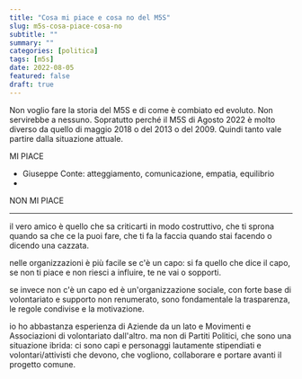 ```yaml
---
title: "Cosa mi piace e cosa no del M5S"
slug: m5s-cosa-piace-cosa-no
subtitle: ""
summary: ""
categories: [politica]
tags: [m5s]
date: 2022-08-05
featured: false
draft: true
---
```

Non voglio fare la storia del M5S e di come è combiato ed evoluto. Non servirebbe a nessuno. Sopratutto perché il M5S di Agosto 2022 è molto diverso da quello di maggio 2018 o del 2013 o del 2009. Quindi tanto vale partire dalla situazione attuale.

MI PIACE
- Giuseppe Conte: atteggiamento, comunicazione, empatia, equilibrio
- 

NON MI PIACE



---


il vero amico è quello che sa criticarti in modo costruttivo, che ti sprona quando sa che ce la puoi fare, che ti fa la faccia quando stai facendo o dicendo una cazzata.

nelle organizzazioni è più facile se c'è un capo: si fa quello che dice il capo, se non ti piace e non riesci a influire, te ne vai o sopporti.

se invece non c'è un capo ed è un'organizzazione sociale, con forte base di volontariato e supporto non renumerato, sono fondamentale la trasparenza, le regole condivise e la motivazione.

io ho abbastanza esperienza di Aziende da un lato e Movimenti e Associazioni di volontariato dall'altro. ma non di Partiti Politici, che sono una situazione ibrida: ci sono capi e personaggi lautamente stipendiati e volontari/attivisti che devono, che vogliono, collaborare e portare avanti il progetto comune.


